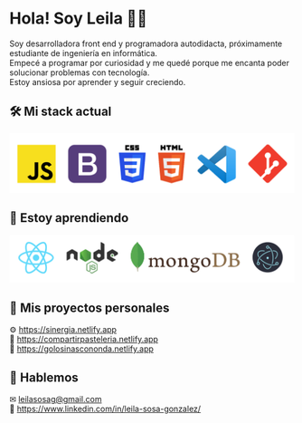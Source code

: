 # Hola! Soy Leila 👩‍💻

Soy desarrolladora front end y programadora autodidacta, próximamente estudiante de ingeniería en informática.  
Empecé a programar por curiosidad y me quedé porque me encanta poder solucionar problemas con tecnología.  
Estoy ansiosa por aprender y seguir creciendo.  


## 🛠 Mi stack actual
![Stack actual](https://github.com/leisosag/leisosag/blob/main/actual.png)


## 🌱 Estoy aprendiendo
![estoy aprendiendo](https://github.com/leisosag/leisosag/blob/main/aprendiendo.png)


## 🔭 Mis proyectos personales
⚙ https://sinergia.netlify.app  
🎂 https://compartirpasteleria.netlify.app  
🍭 https://golosinascononda.netlify.app


## 👋 Hablemos
✉ leilasosag@gmail.com  
🤝 https://www.linkedin.com/in/leila-sosa-gonzalez/
